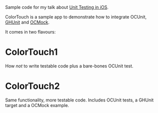 Sample code for my talk about [Unit Testing in iOS](http://www.slideshare.net/robotmedia/unit-testing-in-i-os-15491405).

ColorTouch is a sample app to demonstrate how to integrate OCUnit, [GHUnit](http://github.com/gabriel/gh-unit) and [OCMock](http://github.com/erikdoe/ocmock).

It comes in two flavours:

ColorTouch1
===========

How *not* to write testable code plus a bare-bones OCUnit test.

ColorTouch2
===========

Same functionality, more testable code. Includes OCUnit tests, a GHUnit target and a OCMock example.
